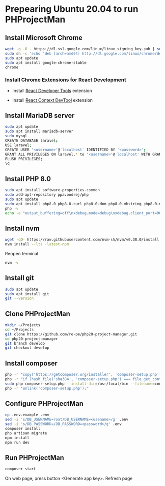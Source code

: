 # Prepearing Ubuntu 20.04 to run PHProjectMan

## Install Microsoft Chrome

```bash
wget -q -O - https://dl-ssl.google.com/linux/linux_signing_key.pub | sudo apt-key add - 
sudo sh -c 'echo "deb [arch=amd64] http://dl.google.com/linux/chrome/deb/ stable main" >> /etc/apt/sources.list.d/google-chrome.list'
sudo apt update
sudo apt install google-chrome-stable
chrome
```

### Install Chrome Extensions for React Development

- Install [React Developer Tools](https://chrome.google.com/webstore/detail/react-developer-tools/fmkadmapgofadopljbjfkapdkoienihi) extension

- Install [React Context DevTool](https://chrome.google.com/webstore/detail/react-context-devtool/oddhnidmicpefilikhgeagedibnefkcf) extension

## Install MariaDB server

```bash
sudo apt update
sudo apt install mariadb-server
sudo mysql
CREATE DATABASE laravel;
USE laravel;
CREATE USER '<username>'@'localhost' IDENTIFIED BY '<password>';
GRANT ALL PRIVILEGES ON laravel.* to '<username>'@'localhost' WITH GRANT OPTION;
FLUSH PRIVILEGES;
\q
```

## Install PHP 8.0

```bash
sudo apt install software-properties-common
sudo add-apt-repository ppa:ondrej/php
sudo apt update
sudo apt install php8.0 php8.0-curl php8.0-dom php8.0-mbstring php8.0-mysql php8.0-xdebug
php -v
echo -e "output_buffering=off\nxdebug.mode=debug\nxdebug.client_port=9003\nxdebug.client_host=127.0.0.1\nxdebug.start_with_request=yes\nxdebug.discover_client_host=0\nxdebug.idekey=VSCODE\nxdebug.show_error_trace = 1\nxdebug.max_nesting_level=250\nxdebug.var_display_max_depth=10\nxdebug.log=/tmp/xdebug.log\nxdebug.log_level=0" | sudo tee -a /etc/php/8.0/mods-available/xdebug.ini
```

## Install nvm

```bash
wget -qO- https://raw.githubusercontent.com/nvm-sh/nvm/v0.38.0/install.sh | bash
nvm install --lts -latest-npm
```

Reopen terminal

```bash
nvm -v
```

## Install git

```bash
sudo apt update
sudo apt install git
git --version
```

## Clone PHProjectMan

```bash
mkdir ~/Projects
cd ~/Projects
git clone https://github.com/re-pe/php20-project-manager.git
cd php20-project-manager
git branch develop
git checkout develop
```

## Install composer

```bash
php -r "copy('https://getcomposer.org/installer', 'composer-setup.php');"
php -r "if (hash_file('sha384', 'composer-setup.php') === file_get_contents ('https://composer.github.io/installer.sig')) { echo 'Installer verified'; } else { echo 'Installer corrupt'; unlink('composer-setup.php'); } echo PHP_EOL;"
sudo php composer-setup.php --install-dir=/usr/local/bin --filename=composer
php -r "unlink('composer-setup.php');"
```

## Configure PHProjectMan

```bash
cp .env.example .env
sed -i 's/DB_USERNAME=root/DB_USERNAME=<usename>/g' .env
sed -i 's/DB_PASSWORD=/DB_PASSWORD=<password>/g' .env
composer install
php artisan migrate
npm install
npm run dev
```

## Run PHProjectMan

```bash
composer start
```

On web page, press button \<Generate app key>. Refresh page

